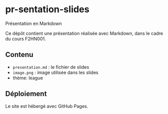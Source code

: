 # pr-sentation-slides
Présentation en Markdown 

Ce dépôt contient une présentation réalisée avec Markdown, dans le cadre du cours F2HN001.

## Contenu

- `presentation.md` : le fichier de slides
- `image.png` : image utilisée dans les slides
- thème: league

## Déploiement

Le site est hébergé avec GitHub Pages.
